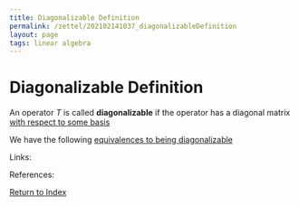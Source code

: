 ```yaml
---
title: Diagonalizable Definition
permalink: /zettel/202102141037_diagonalizableDefinition
layout: page
tags: linear algebra
---
```

# Diagonalizable Definition

An operator $T$ is called **diagonalizable** if the operator has a diagonal matrix [with respect to some basis](202102072233_matrixLinearMap)

We have the following [equivalences to being diagonalizable](202102141040_conditionsDiagonalizablity)

Links: 

References: 

[Return to Index](index)